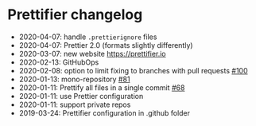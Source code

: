 # Prettifier changelog

- 2020-04-07: handle `.prettierignore` files
- 2020-04-07: Prettier 2.0 (formats slightly differently)
- 2020-03-07: new website https://prettifier.io
- 2020-02-13: GitHubOps
- 2020-02-08: option to limit fixing to branches with pull requests
  [#100](https://github.com/kevgo/prettifier/pull/100)
- 2020-01-13: mono-repository [#81](https://github.com/kevgo/prettifier/pull/81)
- 2020-01-11: Prettify all files in a single commit
  [#68](https://github.com/kevgo/prettifier/pull/68)
- 2020-01-11: use Prettier configuration
- 2020-01-11: support private repos
- 2019-03-24: Prettifier configuration in .github folder
